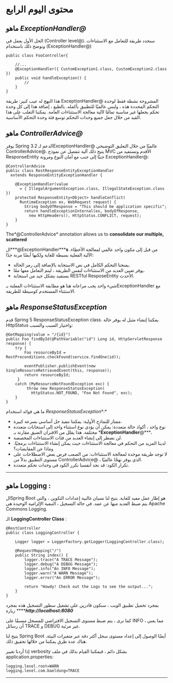 # محتوى اليوم الرابع


## ماهو *ExceptionHandler@*

الحل الأول يعمل في (Controller level@). سنحدد طريقة للتعامل مع الاستثناءات ونوضح ذلك باستخدام (ExceptionHandler@)


    public class FooController{
        
        //...
        @ExceptionHandler({ CustomException1.class, CustomException2.class })
        public void handleException() {
            //
        }
    }

هذا النهج له عيب كبير: طريقة ExceptionHandler@ المشروحة نشطة فقط لوحدة التحكم المحددة هذه ، وليس عالميًا للتطبيق بأكمله. بالطبع ، إضافة هذا إلى كل وحدة تحكم يجعلها غير مناسبة تمامًا لآلية معالجة الاستثناءات العامة.
يمكننا التغلب على هذا القيد من خلال جعل جميع وحدات التحكم توسع فئة وحدة التحكم الأساسية.


## ماهو ***ControllerAdvice@***

يوفر Spring 3.2 الدعم لـExceptionHandler@ عالميًا من خلال التعليق التوضيحي ControllerAdvice@.
يتيح ذلك آلية تنفصل عن نموذج MVC الأقدم وتستفيد من ResponseEntity جنبًا إلى جنب مع أمان النوع ومرونة ExceptionHandler@:


    @ControllerAdvice
    public class RestResponseEntityExceptionHandler 
      extends ResponseEntityExceptionHandler {
    
        @ExceptionHandler(value 
          = { IllegalArgumentException.class, IllegalStateException.class })
        protected ResponseEntity<Object> handleConflict(
          RuntimeException ex, WebRequest request) {
            String bodyOfResponse = "This should be application specific";
            return handleExceptionInternal(ex, bodyOfResponse, 
              new HttpHeaders(), HttpStatus.CONFLICT, request);
        }
    }

The*@ControllerAdvice* annotation allows us to **consolidate our multiple, scattered**

 ال***@ExceptionHandler*****s** من قبل إلى مكون واحد عالمي لمعالجة الأخطاء.
الآلية الفعلية بسيطة للغاية ولكنها أيضًا مرنة جدًا:

- يمنحنا التحكم الكامل في نص الاستجابة بالإضافة إلى رمز الحالة.
- يوفر تعيين العديد من الاستثناءات لنفس الطريقة ، ليتم التعامل معها معًا.
- يستفيد بشكل جيد من استجابة RESTful ResposeEntity الأحدث.

شيء واحد يجب مراعاته هنا هو مطابقة الاستثناءات المعلنة بـExceptionHandler مع الاستثناء المستخدم كوسيطة للطريقة.


## ماهو ***ResponseStatusException***

قدم Spring 5 ResponseStatusException class.
يمكننا إنشاء مثيل له يوفر حالة HttpStatus واختيار السبب والسبب:


    @GetMapping(value = "/{id}")
    public Foo findById(@PathVariable("id") Long id, HttpServletResponse response) {
        try {
            Foo resourceById = RestPreconditions.checkFound(service.findOne(id));
    
            eventPublisher.publishEvent(new SingleResourceRetrievedEvent(this, response));
            return resourceById;
         }
        catch (MyResourceNotFoundException exc) {
             throw new ResponseStatusException(
               HttpStatus.NOT_FOUND, "Foo Not Found", exc);
        }
    }

ما هي فوائد استخدام *ResponseStatusException**:*

- ممتاز للنماذج الأولية: يمكننا تنفيذ حل أساسي بسرعة كبيرة.
- نوع واحد ، أكواد حالة متعددة: يمكن أن يؤدي نوع استثناء واحد إلى استجابات متعددة مختلفة. هذا يقلل من الاقتران الضيق مقارنة بـ *******ExceptionHandler******@*****.**
- لن نضطر إلى إنشاء العديد من فئات الاستثناءات المخصصة.
- لدينا المزيد من التحكم في معالجة الاستثناءات حيث يمكن إنشاء الاستثناءات برمجيًا.                                            وماذا عن المقايضات؟
- لا توجد طريقة موحدة لمعالجة الاستثناءات: من الصعب فرض بعض الاصطلاحات على مستوى التطبيق بدلاً من ControllerAdvice@ ، الذي يوفر نهجًا عالميًا.
- تكرار الكود: قد نجد أنفسنا نكرر الكود في وحدات تحكم متعددة.

 




----------



## ماهو Logging :

الSpring Boot هو إطار عمل مفيد للغاية. يتيح لنا نسيان غالبية إعدادات التكوين ، والتي يتم ضبط العديد منها عن عمد.
في حالة التسجيل ، التبعية الإلزامية الوحيدة هي Apache Commons Logging.

الـ **LoggingController Class**  *:*


    @RestController
    public class LoggingController {
    
        Logger logger = LoggerFactory.getLogger(LoggingController.class);
    
        @RequestMapping("/")
        public String index() {
            logger.trace("A TRACE Message");
            logger.debug("A DEBUG Message");
            logger.info("An INFO Message");
            logger.warn("A WARN Message");
            logger.error("An ERROR Message");
    
            return "Howdy! Check out the Logs to see the output...";
        }
    }

بمجرد تحميل تطبيق الويب ، سنكون قادرين على تشغيل سطور التسجيل هذه بمجرد زيارة *******http://localhost:8080***

كما نرى ، يتم ضبط مستوى التسجيل الافتراضي للمسجل مسبقًا على INFO ، مما يعني أن رسائل TRACE و DEBUG غير مرئية.

يتيح لنا Spring Boot أيضًا الوصول إلى إعداد مستوى سجل أكثر دقة عبر متغيرات البيئة. هناك عدة طرق يمكننا من خلالها تحقيق ذلك.

إذا أردنا تغيير verbosity بشكل دائم ، فيمكننا القيام بذلك في ملف application.properties:


    logging.level.root=WARN
    logging.level.com.baeldung=TRACE



----------



